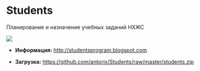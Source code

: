 # Students

Планирование и назначение учебных заданий НХЖС

![](https://2.bp.blogspot.com/-MYN-ztV6D9E/WcJiRlgPdKI/AAAAAAABU7w/wOZ2DuBygBQ0QqOeAah5n0y_aTzwbLAjQCLcBGAs/s1600/screenshot.png)

* **Информация:**
http://studentsprogram.blogspot.com

* **Загрузка:**
https://github.com/antorix/Students/raw/master/students.zip
